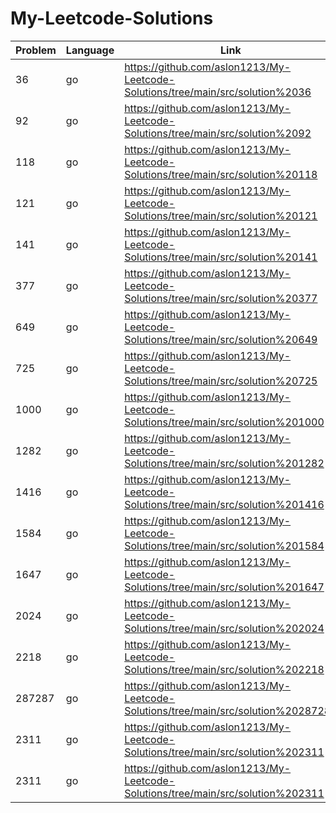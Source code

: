 # My-Leetcode-Solutions

| Problem | Language | Link                                                                             |
| ------- | -------- | -------------------------------------------------------------------------------- |
| 36      | go       | https://github.com/aslon1213/My-Leetcode-Solutions/tree/main/src/solution%2036   |
| 92      | go       | https://github.com/aslon1213/My-Leetcode-Solutions/tree/main/src/solution%2092   |
| 118     | go       | https://github.com/aslon1213/My-Leetcode-Solutions/tree/main/src/solution%20118  |
| 121     | go       | https://github.com/aslon1213/My-Leetcode-Solutions/tree/main/src/solution%20121  |
| 141     | go       | https://github.com/aslon1213/My-Leetcode-Solutions/tree/main/src/solution%20141  |
| 377     | go       | https://github.com/aslon1213/My-Leetcode-Solutions/tree/main/src/solution%20377  |
| 649     | go       | https://github.com/aslon1213/My-Leetcode-Solutions/tree/main/src/solution%20649  |
| 725     | go       | https://github.com/aslon1213/My-Leetcode-Solutions/tree/main/src/solution%20725  |
| 1000    | go       | https://github.com/aslon1213/My-Leetcode-Solutions/tree/main/src/solution%201000 |
| 1282    | go       | https://github.com/aslon1213/My-Leetcode-Solutions/tree/main/src/solution%201282 |
| 1416    | go       | https://github.com/aslon1213/My-Leetcode-Solutions/tree/main/src/solution%201416 |
| 1584 | go |https://github.com/aslon1213/My-Leetcode-Solutions/tree/main/src/solution%201584 |
| 1647    | go       | https://github.com/aslon1213/My-Leetcode-Solutions/tree/main/src/solution%201647 |
| 2024    | go       | https://github.com/aslon1213/My-Leetcode-Solutions/tree/main/src/solution%202024 |
| 2218    | go       | https://github.com/aslon1213/My-Leetcode-Solutions/tree/main/src/solution%202218 |
| 287287 | go |https://github.com/aslon1213/My-Leetcode-Solutions/tree/main/src/solution%20287287 |
| 2311 | go |https://github.com/aslon1213/My-Leetcode-Solutions/tree/main/src/solution%202311 |
| 2311 | go |https://github.com/aslon1213/My-Leetcode-Solutions/tree/main/src/solution%202311 |

